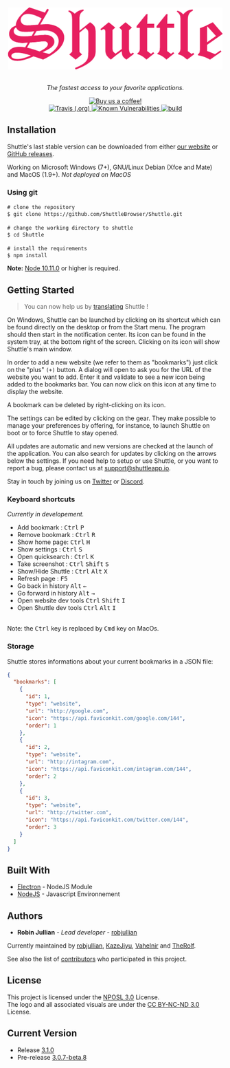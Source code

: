 <div align="center">
<br>
<a href="https://shuttleapp.io" target="_blank"><img width="500" src="./app/assets/img/changelog/logo-p.png" alt="Shuttle"></a>
<br>
<br>
</div>

<p align="center" color="#6a737d">
  <i>The fastest access to your favorite applications.</i><br>
</p>

<div align="center">
  <a href="https://paypal.me/shuttleapp" target="_blank"><img src="https://img.shields.io/badge/PayPal-Buy%20us%20a%20coffee!-blue" alt="Buy us a coffee!" /></a><br>
  <a href="https://travis-ci.org/ShuttleBrowser/Shuttle">
    <img alt="Travis (.org)" src="https://img.shields.io/travis/ShuttleBrowser/Shuttle" />
  </a><a href="https://snyk.io/test/github/ShuttleBrowser/shuttle?targetFile=package.json">
    <img src="https://snyk.io/test/github/ShuttleBrowser/shuttle/badge.svg?targetFile=package.json" alt="Known Vulnerabilities">
  </a><a href="https://ci.appveyor.com/project/robjullian/shuttle">
    <img src="https://img.shields.io/appveyor/ci/robjullian/shuttle" alt="build" /> 
  </a>
</div>


## Installation

Shuttle's last stable version can be downloaded from either [our website](https://shuttleapp.io) or [GitHub releases](https://github.com/ShuttleBrowser/Shuttle).

Working on Microsoft Windows (7+), GNU/Linux Debian (Xfce and Mate) and MacOS (1.9+).
_Not deployed on MacOS_

### Using git
```
# clone the repository
$ git clone https://github.com/ShuttleBrowser/Shuttle.git

# change the working directory to shuttle
$ cd Shuttle

# install the requirements
$ npm install
```
**Note:** [Node 10.11.0](https://nodejs.org/en/) or higher is required.


## Getting Started

> You can now help us by [translating](https://github.com/ShuttleBrowser/Shuttle/issues/49) Shuttle !

On Windows, Shuttle can be launched by clicking on its shortcut which can be found directly on the desktop or from the Start menu.
The program should then start in the notification center. Its icon can be found in the system tray, at the bottom right of the screen. Clicking on its icon will show Shuttle's main window.

In order to add a new website (we refer to them as "bookmarks") just click on the "plus" `(+)` button. A dialog will open to ask you for the URL of the website you want to add. Enter it and validate to see a new icon being added to the bookmarks bar. You can now click on this icon at any time to display the website.

A bookmark can be deleted by right-clicking on its icon.

The settings can be edited by clicking on the gear. They make possible to manage your preferences by offering, for instance, to launch Shuttle on boot or to force Shuttle to stay opened.

All updates are automatic and new versions are checked at the launch of the application. You can also search for updates by clicking on the arrows below the settings.
If you need help to setup or use Shuttle, or you want to report a bug, please contact us at [support@shuttleapp.io](mailto:support@shuttleapp.io).

Stay in touch by joining us on [Twitter](https://twitter.com/shuttle_app) or [Discord](https://discord.gg/QCFdGq7).

### Keyboard shortcuts

_Currently in developement._

* Add bookmark : <kbd>Ctrl</kbd> <kbd>P</kbd>
* Remove bookmark : <kbd>Ctrl</kbd> <kbd>R</kbd>
* Show home page: <kbd>Ctrl</kbd> <kbd>H</kbd>
* Show settings : <kbd>Ctrl</kbd> <kbd>S</kbd>
* Open quicksearch : <kbd>Ctrl</kbd> <kbd>K</kbd>
* Take screenshot : <kbd>Ctrl</kbd> <kbd>Shift</kbd> <kbd>S</kbd>
* Show/Hide Shuttle : <kbd>Ctrl</kbd> <kbd>Alt</kbd> <kbd>X</kbd><br>
* Refresh page : <kbd>F5</kbd>
* Go back in history <kbd>Alt</kbd> <kbd>←</kbd>
* Go forward in history <kbd>Alt</kbd> <kbd>→</kbd>
* Open website dev tools <kbd>Ctrl</kbd> <kbd>Shift</kbd> <kbd>I</kbd>
* Open Shuttle dev tools <kbd>Ctrl</kbd> <kbd>Alt</kbd> <kbd>I</kbd>

<br>
Note: the <kbd>Ctrl</kbd> key is replaced by <kbd>Cmd</kbd> key on MacOs.

### Storage

Shuttle stores informations about your current bookmarks in a JSON file:

```json
{
  "bookmarks": [
    {
      "id": 1,
      "type": "website",
      "url": "http://google.com",
      "icon": "https://api.faviconkit.com/google.com/144",
      "order": 1
    },
    {
      "id": 2,
      "type": "website",
      "url": "http://intagram.com",
      "icon": "https://api.faviconkit.com/intagram.com/144",
      "order": 2
    },
    {
      "id": 3,
      "type": "website",
      "url": "http://twitter.com",
      "icon": "https://api.faviconkit.com/twitter.com/144",
      "order": 3
    }
  ]
}
```

## Built With

* [Electron](https://electron.atom.io/) - NodeJS Module
* [NodeJS](https://nodejs.org) - Javascript Environnement

## Authors

* **Robin Jullian** - *Lead developer* - [robjullian](https://github.com/robjullian)

Currently maintained by [robjullian](https://github.com/robjullian), [KazeJiyu](https://github.com/KazeJiyu), [Vahelnir](https://github.com/Vahelnir) and [TheRolf](https://github.com/TheRolfFR).

See also the list of [contributors](https://github.com/ShuttleBrowser/Shuttle/contributors) who participated in this project.

## License

This project is licensed under the [NPOSL 3.0](https://opensource.org/licenses/NPOSL-3.0) License.<br>
The logo and all associated visuals are under the [CC BY-NC-ND 3.0](https://creativecommons.org/licenses/by-nc-nd/3.0/) License.

## Current Version

* Release [3.1.0](https://github.com/ShuttleBrowser/Shuttle/releases)
* Pre-release [3.0.7-beta.8](https://github.com/ShuttleBrowser/Shuttle/releases)
